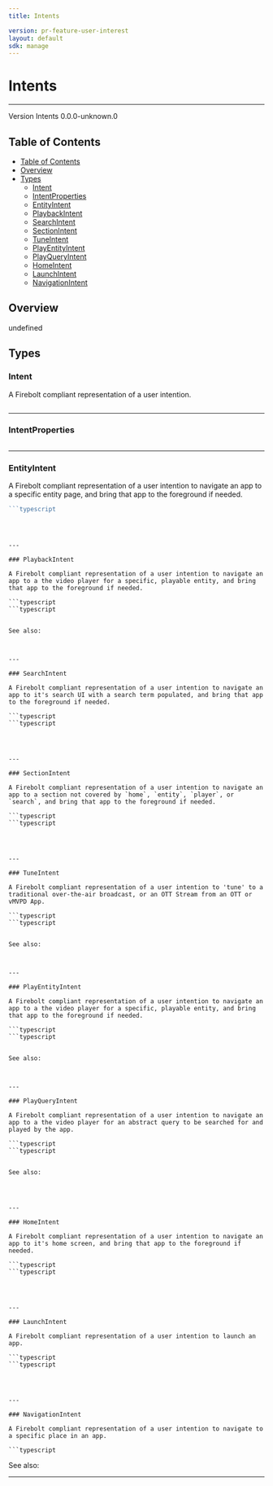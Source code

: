 ```yaml
---
title: Intents

version: pr-feature-user-interest
layout: default
sdk: manage
---
```


# Intents

---

Version Intents 0.0.0-unknown.0

## Table of Contents

- [Table of Contents](#table-of-contents)
- [Overview](#overview)
- [Types](#types)
  - [Intent](#intent)
  - [IntentProperties](#intentproperties)
  - [EntityIntent](#entityintent)
  - [PlaybackIntent](#playbackintent)
  - [SearchIntent](#searchintent)
  - [SectionIntent](#sectionintent)
  - [TuneIntent](#tuneintent)
  - [PlayEntityIntent](#playentityintent)
  - [PlayQueryIntent](#playqueryintent)
  - [HomeIntent](#homeintent)
  - [LaunchIntent](#launchintent)
  - [NavigationIntent](#navigationintent)

## Overview

undefined

## Types

### Intent

A Firebolt compliant representation of a user intention.

```typescript

```

---

### IntentProperties

```typescript

```

---

### EntityIntent

A Firebolt compliant representation of a user intention to navigate an app to a specific entity page, and bring that app to the foreground if needed.

````typescript
```typescript

````

````



---

### PlaybackIntent

A Firebolt compliant representation of a user intention to navigate an app to a the video player for a specific, playable entity, and bring that app to the foreground if needed.

```typescript
```typescript

````

````

See also:



---

### SearchIntent

A Firebolt compliant representation of a user intention to navigate an app to it's search UI with a search term populated, and bring that app to the foreground if needed.

```typescript
```typescript

````

````



---

### SectionIntent

A Firebolt compliant representation of a user intention to navigate an app to a section not covered by `home`, `entity`, `player`, or `search`, and bring that app to the foreground if needed.

```typescript
```typescript

````

````



---

### TuneIntent

A Firebolt compliant representation of a user intention to 'tune' to a traditional over-the-air broadcast, or an OTT Stream from an OTT or vMVPD App.

```typescript
```typescript

````

````

See also:



---

### PlayEntityIntent

A Firebolt compliant representation of a user intention to navigate an app to a the video player for a specific, playable entity, and bring that app to the foreground if needed.

```typescript
```typescript

````

````

See also:



---

### PlayQueryIntent

A Firebolt compliant representation of a user intention to navigate an app to a the video player for an abstract query to be searched for and played by the app.

```typescript
```typescript

````

````

See also:




---

### HomeIntent

A Firebolt compliant representation of a user intention to navigate an app to it's home screen, and bring that app to the foreground if needed.

```typescript
```typescript

````

````



---

### LaunchIntent

A Firebolt compliant representation of a user intention to launch an app.

```typescript
```typescript

````

````



---

### NavigationIntent

A Firebolt compliant representation of a user intention to navigate to a specific place in an app.

```typescript

````

See also:

---
